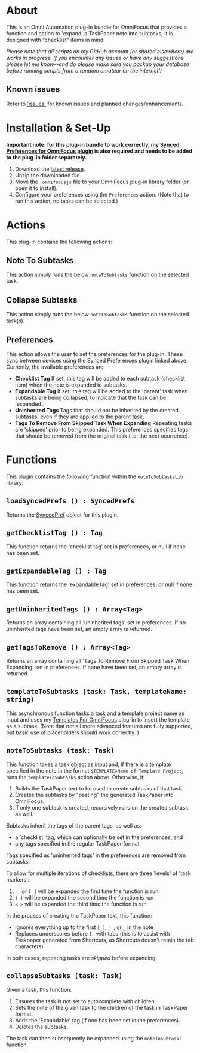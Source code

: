 # About

This is an Omni Automation plug-in bundle for OmniFocus that provides a function and action to 'expand' a TaskPaper note into subtasks; it is designed with "checklist" items in mind.

_Please note that all scripts on my GitHub account (or shared elsewhere) are works in progress. If you encounter any issues or have any suggestions please let me know--and do please make sure you backup your database before running scripts from a random amateur on the internet!)_

## Known issues 

Refer to ['issues'](https://github.com/ksalzke/notes-to-subtasks-omnifocus-plugin/issues) for known issues and planned changes/enhancements.

# Installation & Set-Up

**Important note: for this plug-in bundle to work correctly, my [Synced Preferences for OmniFocus plugin](https://github.com/ksalzke/synced-preferences-for-omnifocus) is also required and needs to be added to the plug-in folder separately.**

1. Download the [latest release](https://github.com/ksalzke/notes-to-subtasks-omnifocus-plugin/releases/latest).
2. Unzip the downloaded file.
3. Move the `.omnifocusjs` file to your OmniFocus plug-in library folder (or open it to install).
4. Configure your preferences using the `Preferences` action. (Note that to run this action, no tasks can be selected.)

# Actions

This plug-in contains the following actions:

## Note To Subtasks

This action simply runs the below `noteToSubtasks` function on the selected task.

## Collapse Subtasks

This action simply runs the below `noteToSubtasks` function on the selected task(s).

## Preferences

This action allows the user to set the preferences for the plug-in. These sync between devices using the Synced Preferences plugin linked above. Currently, the available preferences are:

* **Checklist Tag** If set, this tag will be added to each subtask (checklist item) when the note is expanded to subtasks.
* **Expandable Tag** If set, this tag will be added to the 'parent' task when subtasks are being collapsed, to indicate that the task can be 'expanded'.
* **Uninherited Tags** Tags that should not be inherited by the created subtasks, even if they are applied to the parent task.
* **Tags To Remove From Skipped Task When Expanding** Repeating tasks are 'skipped' prior to being expanded. This preferences specifies tags that should be removed from the original task (i.e. the next ocurrence).

# Functions

This plugin contains the following function within the `noteToSubtasksLib` library:

## `loadSyncedPrefs () : SyncedPrefs`

Returns the [SyncedPref](https://github.com/ksalzke/synced-preferences-for-omnifocus) object for this plugin.

## `getChecklistTag () : Tag`

This function returns the 'checklist tag' set in preferences, or null if none has been set.

## `getExpandableTag () : Tag`

This function returns the 'expandable tag' set in preferences, or null if none has been set.

## `getUninheritedTags () : Array<Tag>`

Returns an array containing all 'uninherited tags' set in preferences. If no uninherited tags have been set, an empty array is returned.

## `getTagsToRemove () : Array<Tag>`

Returns an array containing all 'Tags To Remove From Skipped Task When Expanding' set in preferences. If none have been set, an empty array is returned.

## `templateToSubtasks (task: Task, templateName: string)`

This asynchronous function tasks a task and a template project name as input and uses my [Templates For OmniFocus](https://github.com/ksalzke/templates-for-omnifocus) plug-in to insert the template as a subtask. (Note that not all more advanced features are fully supported, but basic use of placeholders should work correctly. )

## `noteToSubtasks (task: Task)`

This function takes a task object as input and, if there is a template specified in the note in the format `$TEMPLATE=Name of Template Project`, runs the `templateToSubtasks` action above. Otherwise, it:
1. Builds the TaskPaper text to be used to create subtasks of that task.
2. Creates the subtasks by "pasting" the generated TaskPaper into OmniFocus.
3. If only one subtask is created, recursively runs on the created subtask as well.

Subtasks inherit the tags of the parent tags, as well as:
* a 'checklist' tag, which can optionally be set in the preferences, and
* any tags specified in the regular TaskPaper format

Tags specified as 'uninherited tags' in the preferences are removed from subtasks.

To allow for multiple iterations of checklists, there are three 'levels' of 'task markers':
1. `- ` or `[ ]` will be expanded the first time the function is run
2. `( )` will be expanded the second time the function is run
3. `< >` will be expanded the third time the function is run

In the process of creating the TaskPaper text, this function:
* Ignores everything up to the first `[ ]`, `- `, or `_` in the note
* Replaces underscores before `[ ` with tabs (this is to assist with Taskpaper generated from Shortcuts, as Shortcuts doesn't retain the tab characters)

In both cases, repeating tasks are _skipped_ before expanding.

## `collapseSubtasks (task: Task)`

Given a task, this function: 
1. Ensures the task is not set to autocomplete with children.
2. Sets the note of the given task to the children of the task in TaskPaper format.
3. Adds the 'Expandable' tag (if one has been set in the preferences).
4. Deletes the subtasks.

The task can then subsequently be expanded using the `noteToSubtasks` function.